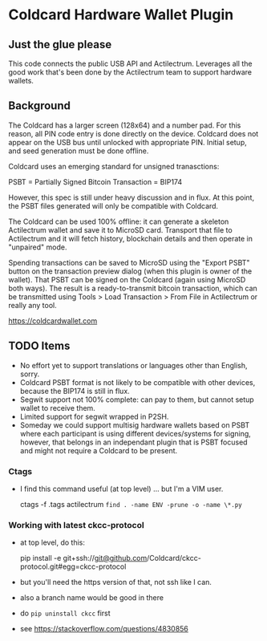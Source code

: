 
# Coldcard Hardware Wallet Plugin

## Just the glue please

This code connects the public USB API and Actilectrum. Leverages all
the good work that's been done by the Actilectrum team to support
hardware wallets.

## Background

The Coldcard has a larger screen (128x64) and a number pad. For
this reason, all PIN code entry is done directly on the device.
Coldcard does not appear on the USB bus until unlocked with appropriate
PIN. Initial setup, and seed generation must be done offline.

Coldcard uses an emerging standard for unsigned tranasctions:

PSBT = Partially Signed Bitcoin Transaction = BIP174

However, this spec is still under heavy discussion and in flux. At
this point, the PSBT files generated will only be compatible with
Coldcard.

The Coldcard can be used 100% offline: it can generate a skeleton
Actilectrum wallet and save it to MicroSD card. Transport that file
to Actilectrum and it will fetch history, blockchain details and then
operate in "unpaired" mode.

Spending transactions can be saved to MicroSD using the "Export PSBT"
button on the transaction preview dialog (when this plugin is
owner of the wallet). That PSBT can be signed on the Coldcard
(again using MicroSD both ways). The result is a ready-to-transmit
bitcoin transaction, which can be transmitted using Tools > Load
Transaction > From File in Actilectrum or really any tool.

<https://coldcardwallet.com>

## TODO Items

- No effort yet to support translations or languages other than English, sorry.
- Coldcard PSBT format is not likely to be compatible with other devices, because the BIP174 is still in flux.
- Segwit support not 100% complete: can pay to them, but cannot setup wallet to receive them.
- Limited support for segwit wrapped in P2SH.
- Someday we could support multisig hardware wallets based on PSBT where each participant
  is using different devices/systems for signing, however, that belongs in an independant
  plugin that is PSBT focused and might not require a Coldcard to be present.

### Ctags

- I find this command useful (at top level) ... but I'm a VIM user.

    ctags -f .tags actilectrum `find . -name ENV -prune -o -name \*.py`


### Working with latest ckcc-protocol

- at top level, do this:

    pip install -e git+ssh://git@github.com/Coldcard/ckcc-protocol.git#egg=ckcc-protocol

- but you'll need the https version of that, not ssh like I can.
- also a branch name would be good in there
- do `pip uninstall ckcc` first
- see <https://stackoverflow.com/questions/4830856>

